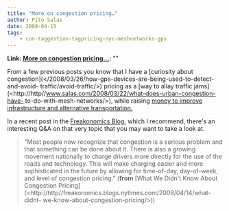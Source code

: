 ```yaml
---
title: "More on congestion pricing…"
author: Pito Salas
date: 2008-04-15
tags:
    - con-taggestion-tagpricing-nyc-meshnetworks-gps
---
```


**Link: [More on congestion pricing…](None):** ""

From a few previous posts you know that I have a [curiosity about
congestion](</2008/03/26/how-gps-devices-are-being-used-to-detect-and-avoid-
traffic/avoid-traffic/>) pricing as a [way to allay traffic
jams](<http://http//www.salas.com/2008/03/22/what-does-urban-congestion-have-
to-do-with-mesh-networks/>), while raising [money to improve infrastructure
and alternative transportation.](</2008/03/18/casinos-in-mass-please-no/>)

In a recent post in the [Freakonomics
Blog](<http://http//freakonomics.blogs.nytimes.com/>), which I recommend,
there's an interesting Q&A on that very topic that you may want to take a look
at.

> "Most people now recognize that congestion is a serious problem and that
> something can be done about it. There is also a growing movement nationally
> to charge drivers more directly for the use of the roads and technology.
> This will make charging easier and more sophisticated in the future by
> allowing for time-of-day, day-of-week, and level of congestion pricing."
> (**from** [What We Didn't Know About Congestion
> Pricing](<http://http//freakonomics.blogs.nytimes.com/2008/04/14/what-didnt-
> we-know-about-congestion-pricing/>))


